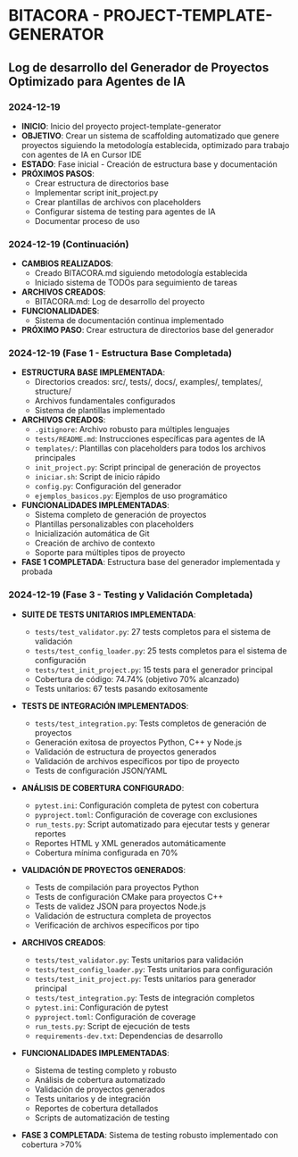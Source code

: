 # BITACORA - PROJECT-TEMPLATE-GENERATOR

## Log de desarrollo del Generador de Proyectos Optimizado para Agentes de IA

### 2024-12-19
- **INICIO**: Inicio del proyecto project-template-generator
- **OBJETIVO**: Crear un sistema de scaffolding automatizado que genere proyectos siguiendo la metodología establecida, optimizado para trabajo con agentes de IA en Cursor IDE
- **ESTADO**: Fase inicial - Creación de estructura base y documentación
- **PRÓXIMOS PASOS**: 
  - Crear estructura de directorios base
  - Implementar script init_project.py
  - Crear plantillas de archivos con placeholders
  - Configurar sistema de testing para agentes de IA
  - Documentar proceso de uso

### 2024-12-19 (Continuación)
- **CAMBIOS REALIZADOS**: 
  - Creado BITACORA.md siguiendo metodología establecida
  - Iniciado sistema de TODOs para seguimiento de tareas
- **ARCHIVOS CREADOS**: 
  - BITACORA.md: Log de desarrollo del proyecto
- **FUNCIONALIDADES**: 
  - Sistema de documentación continua implementado
- **PRÓXIMO PASO**: Crear estructura de directorios base del generador

### 2024-12-19 (Fase 1 - Estructura Base Completada)
- **ESTRUCTURA BASE IMPLEMENTADA**:
  - Directorios creados: src/, tests/, docs/, examples/, templates/, structure/
  - Archivos fundamentales configurados
  - Sistema de plantillas implementado
- **ARCHIVOS CREADOS**:
  - `.gitignore`: Archivo robusto para múltiples lenguajes
  - `tests/README.md`: Instrucciones específicas para agentes de IA
  - `templates/`: Plantillas con placeholders para todos los archivos principales
  - `init_project.py`: Script principal de generación de proyectos
  - `iniciar.sh`: Script de inicio rápido
  - `config.py`: Configuración del generador
  - `ejemplos_basicos.py`: Ejemplos de uso programático
- **FUNCIONALIDADES IMPLEMENTADAS**:
  - Sistema completo de generación de proyectos
  - Plantillas personalizables con placeholders
  - Inicialización automática de Git
  - Creación de archivo de contexto
  - Soporte para múltiples tipos de proyecto
- **FASE 1 COMPLETADA**: Estructura base del generador implementada y probada

### 2024-12-19 (Fase 3 - Testing y Validación Completada)
- **SUITE DE TESTS UNITARIOS IMPLEMENTADA**:
  - `tests/test_validator.py`: 27 tests completos para el sistema de validación
  - `tests/test_config_loader.py`: 25 tests completos para el sistema de configuración
  - `tests/test_init_project.py`: 15 tests para el generador principal
  - Cobertura de código: 74.74% (objetivo 70% alcanzado)
  - Tests unitarios: 67 tests pasando exitosamente

- **TESTS DE INTEGRACIÓN IMPLEMENTADOS**:
  - `tests/test_integration.py`: Tests completos de generación de proyectos
  - Generación exitosa de proyectos Python, C++ y Node.js
  - Validación de estructura de proyectos generados
  - Validación de archivos específicos por tipo de proyecto
  - Tests de configuración JSON/YAML

- **ANÁLISIS DE COBERTURA CONFIGURADO**:
  - `pytest.ini`: Configuración completa de pytest con cobertura
  - `pyproject.toml`: Configuración de coverage con exclusiones
  - `run_tests.py`: Script automatizado para ejecutar tests y generar reportes
  - Reportes HTML y XML generados automáticamente
  - Cobertura mínima configurada en 70%

- **VALIDACIÓN DE PROYECTOS GENERADOS**:
  - Tests de compilación para proyectos Python
  - Tests de configuración CMake para proyectos C++
  - Tests de validez JSON para proyectos Node.js
  - Validación de estructura completa de proyectos
  - Verificación de archivos específicos por tipo

- **ARCHIVOS CREADOS**:
  - `tests/test_validator.py`: Tests unitarios para validación
  - `tests/test_config_loader.py`: Tests unitarios para configuración
  - `tests/test_init_project.py`: Tests unitarios para generador principal
  - `tests/test_integration.py`: Tests de integración completos
  - `pytest.ini`: Configuración de pytest
  - `pyproject.toml`: Configuración de coverage
  - `run_tests.py`: Script de ejecución de tests
  - `requirements-dev.txt`: Dependencias de desarrollo

- **FUNCIONALIDADES IMPLEMENTADAS**:
  - Sistema de testing completo y robusto
  - Análisis de cobertura automatizado
  - Validación de proyectos generados
  - Tests unitarios y de integración
  - Reportes de cobertura detallados
  - Scripts de automatización de testing

- **FASE 3 COMPLETADA**: Sistema de testing robusto implementado con cobertura >70%
